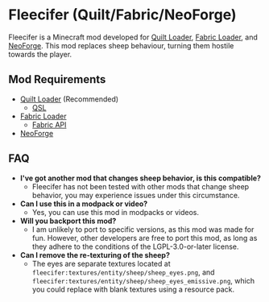 # Fleecifer (Quilt/Fabric/NeoForge)
Fleecifer is a Minecraft mod developed for [Quilt Loader](https://quiltmc.org/), [Fabric Loader](https://fabricmc.net/), and [NeoForge](https://neoforged.net/). This mod replaces sheep behaviour, turning them hostile towards the player.

## Mod Requirements  
- [Quilt Loader](https://quiltmc.org/) (Recommended)
    - [QSL](https://modrinth.com/mod/qsl)
- [Fabric Loader](https://fabricmc.net/)  
    - [Fabric API](https://modrinth.com/mod/fabric-api)  
- [NeoForge](https://neoforged.net/)  

## FAQ  
- **I've got another mod that changes sheep behavior, is this compatible?**
    - Fleecifer has not been tested with other mods that change sheep behavior, you may experience issues under this circumstance.
- **Can I use this in a modpack or video?**
    - Yes, you can use this mod in modpacks or videos.
- **Will you backport this mod?**
    - I am unlikely to port to specific versions, as this mod was made for fun. However, other developers are free to port this mod, as long as they adhere to the conditions of the LGPL-3.0-or-later license.
- **Can I remove the re-texturing of the sheep?**
    - The eyes are separate textures located at `fleecifer:textures/entity/sheep/sheep_eyes.png`, and `fleecifer:textures/entity/sheep/sheep_eyes_emissive.png`, which you could replace with blank textures using a resource pack.
